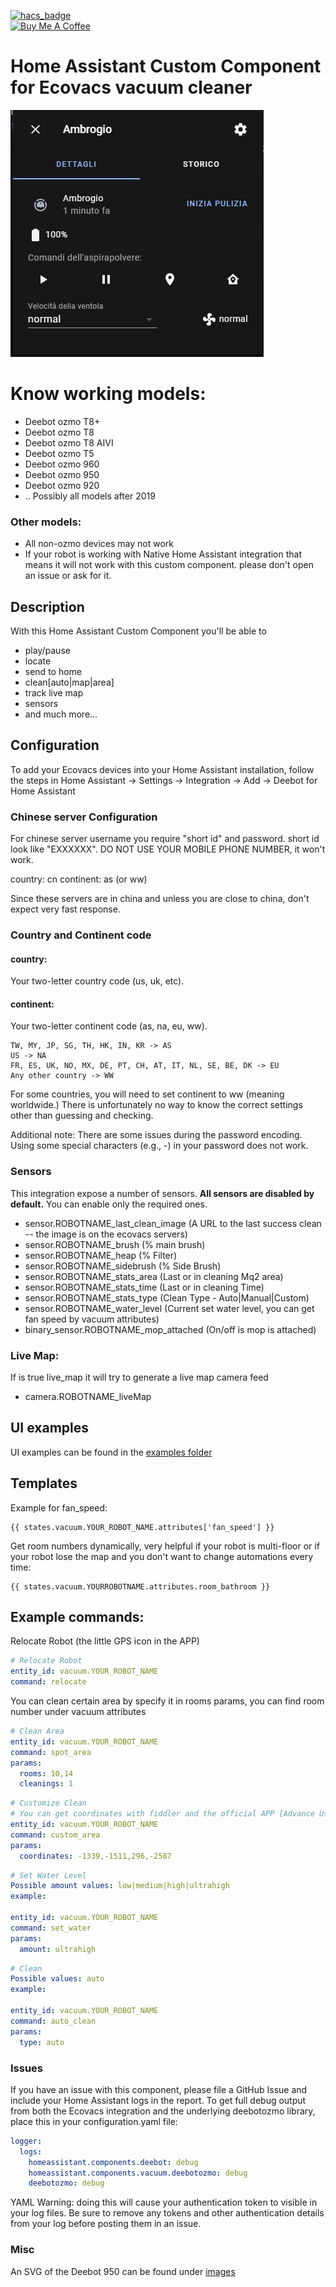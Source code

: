 [![hacs_badge](https://img.shields.io/badge/HACS-Default-orange.svg?style=for-the-badge)](https://github.com/custom-components/hacs)
<br><a href="https://www.buymeacoffee.com/4nd3rs" target="_blank"><img src="https://cdn.buymeacoffee.com/buttons/default-black.png" width="150px" height="35px" alt="Buy Me A Coffee" style="height: 35px !important;width: 150px !important;" ></a>

# Home Assistant Custom Component for Ecovacs vacuum cleaner

![Preview](docs/images/prev.jpg)

# Know working models:

- Deebot ozmo T8+
- Deebot ozmo T8
- Deebot ozmo T8 AIVI
- Deebot ozmo T5
- Deebot ozmo 960
- Deebot ozmo 950
- Deebot ozmo 920
- .. Possibly all models after 2019

### Other models:

- All non-ozmo devices may not work
- If your robot is working with Native Home Assistant integration that means it will not work with this custom component. please don't open an issue or ask for it.

## Description

With this Home Assistant Custom Component you'll be able to

- play/pause
- locate
- send to home
- clean[auto|map|area]
- track live map
- sensors
- and much more...

## Configuration

To add your Ecovacs devices into your Home Assistant installation, follow the steps in Home Assistant -> Settings -> Integration -> Add -> Deebot for Home Assistant

### Chinese server Configuration

For chinese server username you require "short id" and password. short id look like "EXXXXXX". DO NOT USE YOUR MOBILE PHONE NUMBER, it won't work.

country: cn
continent: as (or ww)

Since these servers are in china and unless you are close to china, don't expect very fast response.

### Country and Continent code

#### country:

Your two-letter country code (us, uk, etc).

#### continent:

Your two-letter continent code (as, na, eu, ww).

```
TW, MY, JP, SG, TH, HK, IN, KR -> AS
US -> NA
FR, ES, UK, NO, MX, DE, PT, CH, AT, IT, NL, SE, BE, DK -> EU
Any other country -> WW
```

For some countries, you will need to set continent to ww (meaning worldwide.) There is unfortunately no way to know the correct settings other than guessing and checking.

Additional note: There are some issues during the password encoding. Using some special characters (e.g., -) in your password does not work.

### Sensors

This integration expose a number of sensors.
**All sensors are disabled by default.** You can enable only the required ones.

- sensor.ROBOTNAME_last_clean_image (A URL to the last success clean -- the image is on the ecovacs servers)
- sensor.ROBOTNAME_brush (% main brush)
- sensor.ROBOTNAME_heap (% Filter)
- sensor.ROBOTNAME_sidebrush (% Side Brush)
- sensor.ROBOTNAME_stats_area (Last or in cleaning Mq2 area)
- sensor.ROBOTNAME_stats_time (Last or in cleaning Time)
- sensor.ROBOTNAME_stats_type (Clean Type - Auto|Manual|Custom)
- sensor.ROBOTNAME_water_level (Current set water level, you can get fan speed by vacuum attributes)
- binary_sensor.ROBOTNAME_mop_attached (On/off is mop is attached)

### Live Map:

If is true live_map it will try to generate a live map camera feed

- camera.ROBOTNAME_liveMap

## UI examples

UI examples can be found in the [examples folder](docs/examples)

## Templates

Example for fan_speed:

```
{{ states.vacuum.YOUR_ROBOT_NAME.attributes['fan_speed'] }}
```

Get room numbers dynamically, very helpful if your robot is multi-floor or if your robot lose the map and you don't want to change automations every time:

```
{{ states.vacuum.YOURROBOTNAME.attributes.room_bathroom }}
```

## Example commands:

Relocate Robot (the little GPS icon in the APP)

```yaml
# Relocate Robot
entity_id: vacuum.YOUR_ROBOT_NAME
command: relocate
```

You can clean certain area by specify it in rooms params, you can find room number under vacuum attributes

```yaml
# Clean Area
entity_id: vacuum.YOUR_ROBOT_NAME
command: spot_area
params:
  rooms: 10,14
  cleanings: 1
```

```yaml
# Customize Clean
# You can get coordinates with fiddler and the official APP [Advance User]
entity_id: vacuum.YOUR_ROBOT_NAME
command: custom_area
params:
  coordinates: -1339,-1511,296,-2587
```

```yaml
# Set Water Level
Possible amount values: low|medium|high|ultrahigh
example:

entity_id: vacuum.YOUR_ROBOT_NAME
command: set_water
params:
  amount: ultrahigh
```

```yaml
# Clean
Possible values: auto
example:

entity_id: vacuum.YOUR_ROBOT_NAME
command: auto_clean
params:
  type: auto
```

### Issues

If you have an issue with this component, please file a GitHub Issue and include your Home Assistant logs in the report. To get full debug output from both the Ecovacs integration and the underlying deebotozmo library, place this in your configuration.yaml file:

```yaml
logger:
  logs:
    homeassistant.components.deebot: debug
    homeassistant.components.vacuum.deebotozmo: debug
    deebotozmo: debug
```

YAML
Warning: doing this will cause your authentication token to visible in your log files. Be sure to remove any tokens and other authentication details from your log before posting them in an issue.

### Misc

An SVG of the Deebot 950 can be found under [images](docs/images/deebot950.svg)
